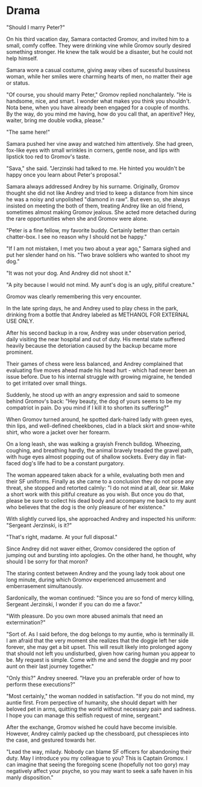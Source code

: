 # Drama

"Should I marry Peter?"

On his third vacation day, Samara contacted Gromov, and invited him to a small, comfy coffee. They were drinking vine while Gromov sourly desired something stronger. He knew the talk would be a disaster, but he could not help himself.

Samara wore a casual costume, giving away vibes of sucessful bussiness woman, while her smiles were charming hearts of men, no matter their age or status.

"Of course, you should marry Peter," Gromov replied nonchalantely. "He is handsome, nice, and smart. I wonder what makes you think you shouldn't. Nota bene, when you have already been engaged for a couple of months. By the way, do you mind me having, how do you call that, an aperitive? Hey, waiter, bring me double vodka, please."

"The same here!"

Samara pushed her vine away and watched him attentively. She had green, fox-like eyes with small wrinkles in corners, gentle nose, and lips with lipstick too red to Gromov's taste.

"Sava," she said. "Jerzinski had talked to me. He hinted you wouldn't be happy once you learn about Peter's proposal."

Samara always addressed Andrey by his surname. Originally, Gromov thought she did not like Andrey and tried to keep a distance from him since he was a noisy and unpolished "diamond in raw". But even so, she always insisted on meeting the both of them, treating Andrey like an old friend, sometimes almost making Gromov jealous. She acted more detached during the rare opportunities when she and Gromov were alone.  

"Peter is a fine fellow, my favorite buddy. Certainly better than certain chatter-box. I see no reason why I should not be happy."

"If I am not mistaken, I met you two about a year ago," Samara sighed and put her slender hand on his. "Two brave soldiers who wanted to shoot my dog."

"It was not your dog. And Andrey did not shoot it."

"A pity because I would not mind. My aunt's dog is an ugly, pitiful creature."

Gromov was clearly remembering this very encounter.

In the late spring days, he and Andrey used to play chess in the park, drinking from a bottle that Andrey labeled as METHANOL FOR EXTERNAL USE ONLY.

After his second backup in a row, Andrey was under observation period, daily visiting the near hospital and out of duty. His mental state suffered heavily because the detoriation caused by the backup became more prominent.

Their games of chess were less balanced, and Andrey complained that evaluating five moves ahead made his head hurt - which had never been an issue before. Due to his internal struggle with growing migraine, he tended to get irritated over small things.

Suddenly, he stood up with an angry expression and said to someone behind Gromov's back: "Hey beauty, the dog of yours seems to be my compatriot in pain. Do you mind if I kill it to shorten its suffering?"

When Gromov turned around, he spotted dark-haired lady with green eyes, thin lips, and well-defined cheekbones, clad in a black skirt and snow-white shirt, who wore a jacket over her forearm.

On a long leash, she was walking a grayish French bulldog. Wheezing, coughing, and breathing hardly, the animal bravely treaded the gravel path, with huge eyes almost popping out of shallow sockets. Every day in flat-faced dog's life had to be a constant purgatory.

The woman appeared taken aback for a while, evaluating both men and their SF uniforms. Finally as she came to a conclusion they do not pose any threat, she stopped and retorted calmly: "I do not mind at all, dear sir. Make a short work with this pitiful creature as you wish. But once you do that, please be sure to collect his dead body and accompany me back to my aunt who believes that the dog is the only pleasure of her existence."

With slightly curved lips, she approached Andrey and inspected his uniform: "Sergeant Jerzinski, is it?"

"That's right, madame. At your full disposal."

Since Andrey did not waver either, Gromov considered the option of jumping out and bursting into apologies. On the other hand, he thought, why should I be sorry for that moron?

The staring contest between Andrey and the young lady took about one long minute, during which Gromov experienced amusement and emberrasement simultanously.

Sardonically, the woman continued: "Since you are so fond of mercy killing, Sergeant Jerzinski, I wonder if you can do me a favor."

"With pleasure. Do you own more abused animals that need an extermination?"

"Sort of. As I said before, the dog belongs to my auntie, who is terminally ill. I am afraid that the very moment she realizes that the doggie left her side forever, she may get a bit upset. This will result likely into prolonged agony that should not left you undisturbed, given how caring human you appear to be. My request is simple. Come with me and send the doggie and my poor aunt on their last journey together."

"Only this?" Andrey sneered. "Have you an preferable order of how to perform these executions?"

"Most certainly," the woman nodded in satisfaction. "If you do not mind, my auntie first. From perpective of humanity, she should depart with her beloved pet in arms, quitting the world without necessary pain and sadness. I hope you can manage this selfish request of mine, sergeant."

After the exchange, Gromov wished he could have become invisible. However, Andrey calmly packed up the chessboard, put chesspieces into the case, and gestured towards her.

"Lead the way, milady. Nobody can blame SF officers for abandoning their duty. May I introduce you my colleague to you? This is Captain Gromov. I can imagine that seeing the foregoing scene (hopefully not too gory) may negatively affect your psyche, so you may want to seek a safe haven in his manly disposition."
